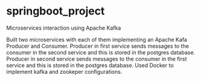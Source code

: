 # springboot_project
Microservices interaction using Apache Kafka

Built two microservices with each of them implementing an Apache Kafa Producer and Consumer.
Producer in first service sends messages to the consumer in the second service and this is stored in the postgres database.
Producer in second service sends messages to the consumer in the first service and this is stored in the postgres database.
Used Docker to implement kafka and zookeper configurations.
